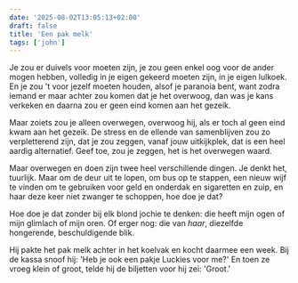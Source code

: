 ```yaml
---
date: '2025-08-02T13:05:13+02:00'
draft: false
title: 'Een pak melk'
tags: ['john']
---
```


Je zou er duivels voor moeten zijn, je zou geen enkel oog voor de ander mogen hebben, volledig in je eigen gekeerd moeten zijn, in je eigen lulkoek. En je zou 't voor jezelf moeten houden, alsof je paranoia bent, want zodra iemand er maar achter zou komen dat je het overwoog, dan was je kans verkeken en daarna zou er geen eind komen aan het gezeik.

Maar zoiets zou je alleen overwegen, overwoog hij, als er toch al geen eind kwam aan het gezeik. De stress en de ellende van samenblijven zou zo verpletterend zijn, dat je zou zeggen, vanaf jouw uitkijkplek, dat is een heel aardig alternatief. Geef toe, zou je zeggen, het is het overwegen waard.

Maar overwegen en doen zijn twee heel verschillende dingen. Je denkt het, tuurlijk. Maar om de deur uit te lopen, om bus op te stappen, een nieuw wijf te vinden om te gebruiken voor geld en onderdak en sigaretten en zuip, en haar deze keer niet zwanger te schoppen, hoe doe je dat?

Hoe doe je dat zonder bij elk blond jochie te denken: die heeft mijn ogen of mijn glimlach of mijn oren. Of erger nog: die van *haar*, diezelfde hongerende, beschuldigende blik.

Hij pakte het pak melk achter in het koelvak en kocht daarmee een week. Bij de kassa snoof hij: 'Heb je ook een pakje Luckies voor me?' En toen ze vroeg klein of groot, telde hij de biljetten voor hij zei: 'Groot.'

